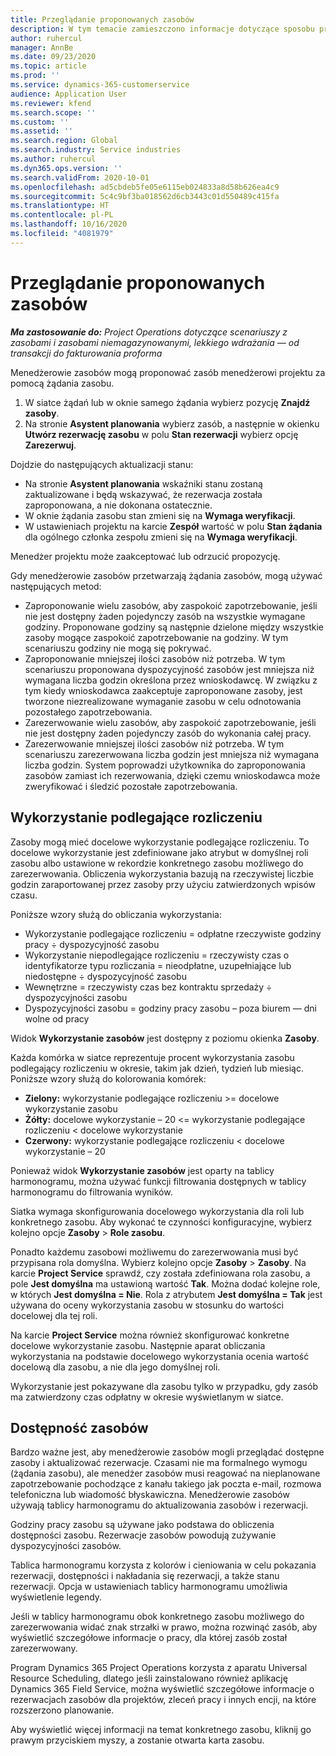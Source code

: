 ```yaml
---
title: Przeglądanie proponowanych zasobów
description: W tym temacie zamieszczono informacje dotyczące sposobu proponowania zasobów do projektu.
author: ruhercul
manager: AnnBe
ms.date: 09/23/2020
ms.topic: article
ms.prod: ''
ms.service: dynamics-365-customerservice
audience: Application User
ms.reviewer: kfend
ms.search.scope: ''
ms.custom: ''
ms.assetid: ''
ms.search.region: Global
ms.search.industry: Service industries
ms.author: ruhercul
ms.dyn365.ops.version: ''
ms.search.validFrom: 2020-10-01
ms.openlocfilehash: ad5cbdeb5fe05e6115eb024833a8d58b626ea4c9
ms.sourcegitcommit: 5c4c9bf3ba018562d6cb3443c01d550489c415fa
ms.translationtype: HT
ms.contentlocale: pl-PL
ms.lasthandoff: 10/16/2020
ms.locfileid: "4081979"
---
```

# <a name="review-proposed-resources"></a>Przeglądanie proponowanych zasobów

_**Ma zastosowanie do:** Project Operations dotyczące scenariuszy z zasobami i zasobami niemagazynowanymi, lekkiego wdrażania — od transakcji do fakturowania proforma_

Menedżerowie zasobów mogą proponować zasób menedżerowi projektu za pomocą żądania zasobu.

1. W siatce żądań lub w oknie samego żądania wybierz pozycję **Znajdź zasoby**.
2. Na stronie **Asystent planowania** wybierz zasób, a następnie w okienku **Utwórz rezerwację zasobu** w polu **Stan rezerwacji** wybierz opcję **Zarezerwuj**.

Dojdzie do następujących aktualizacji stanu:

- Na stronie **Asystent planowania** wskaźniki stanu zostaną zaktualizowane i będą wskazywać, że rezerwacja została zaproponowana, a nie dokonana ostatecznie.
- W oknie żądania zasobu stan zmieni się na **Wymaga weryfikacji**.
- W ustawieniach projektu na karcie **Zespół** wartość w polu **Stan żądania** dla ogólnego członka zespołu zmieni się na **Wymaga weryfikacji**.

Menedżer projektu może zaakceptować lub odrzucić propozycję.

Gdy menedżerowie zasobów przetwarzają żądania zasobów, mogą używać następujących metod:

- Zaproponowanie wielu zasobów, aby zaspokoić zapotrzebowanie, jeśli nie jest dostępny żaden pojedynczy zasób na wszystkie wymagane godziny. Proponowane godziny są następnie dzielone między wszystkie zasoby mogące zaspokoić zapotrzebowanie na godziny. W tym scenariuszu godziny nie mogą się pokrywać.
- Zaproponowanie mniejszej ilości zasobów niż potrzeba. W tym scenariuszu proponowana dyspozycyjność zasobów jest mniejsza niż wymagana liczba godzin określona przez wnioskodawcę. W związku z tym kiedy wnioskodawca zaakceptuje zaproponowane zasoby, jest tworzone niezrealizowane wymaganie zasobu w celu odnotowania pozostałego zapotrzebowania.
- Zarezerwowanie wielu zasobów, aby zaspokoić zapotrzebowanie, jeśli nie jest dostępny żaden pojedynczy zasób do wykonania całej pracy.
- Zarezerwowanie mniejszej ilości zasobów niż potrzeba. W tym scenariuszu zarezerwowana liczba godzin jest mniejsza niż wymagana liczba godzin. System poprowadzi użytkownika do zaproponowania zasobów zamiast ich rezerwowania, dzięki czemu wnioskodawca może zweryfikować i śledzić pozostałe zapotrzebowania.

## <a name="billable-utilization"></a>Wykorzystanie podlegające rozliczeniu

Zasoby mogą mieć docelowe wykorzystanie podlegające rozliczeniu. To docelowe wykorzystanie jest zdefiniowane jako atrybut w domyślnej roli zasobu albo ustawione w rekordzie konkretnego zasobu możliwego do zarezerwowania. Obliczenia wykorzystania bazują na rzeczywistej liczbie godzin zaraportowanej przez zasoby przy użyciu zatwierdzonych wpisów czasu.

Poniższe wzory służą do obliczania wykorzystania:

- Wykorzystanie podlegające rozliczeniu = odpłatne rzeczywiste godziny pracy ÷ dyspozycyjność zasobu
- Wykorzystanie niepodlegające rozliczeniu = rzeczywisty czas o identyfikatorze typu rozliczania = nieodpłatne, uzupełniające lub niedostępne ÷ dyspozycyjność zasobu
- Wewnętrzne = rzeczywisty czas bez kontraktu sprzedaży ÷ dyspozycyjności zasobu
- Dyspozycyjności zasobu = godziny pracy zasobu – poza biurem — dni wolne od pracy

Widok **Wykorzystanie zasobów** jest dostępny z poziomu okienka **Zasoby**.

Każda komórka w siatce reprezentuje procent wykorzystania zasobu podlegający rozliczeniu w okresie, takim jak dzień, tydzień lub miesiąc. Poniższe wzory służą do kolorowania komórek:

- **Zielony:** wykorzystanie podlegające rozliczeniu \>= docelowe wykorzystanie zasobu
- **Żółty:** docelowe wykorzystanie – 20 \<= wykorzystanie podlegające rozliczeniu \< docelowe wykorzystanie
- **Czerwony:** wykorzystanie podlegające rozliczeniu \< docelowe wykorzystanie – 20

Ponieważ widok **Wykorzystanie zasobów** jest oparty na tablicy harmonogramu, można używać funkcji filtrowania dostępnych w tablicy harmonogramu do filtrowania wyników.

Siatka wymaga skonfigurowania docelowego wykorzystania dla roli lub konkretnego zasobu. Aby wykonać te czynności konfiguracyjne, wybierz kolejno opcje **Zasoby** \> **Role zasobu**.

Ponadto każdemu zasobowi możliwemu do zarezerwowania musi być przypisana rola domyślna. Wybierz kolejno opcje **Zasoby** \> **Zasoby**. Na karcie **Project Service** sprawdź, czy została zdefiniowana rola zasobu, a pole **Jest domyślna** ma ustawioną wartość **Tak**. Można dodać kolejne role, w których **Jest domyślna = Nie**. Rola z atrybutem **Jest domyślna = Tak** jest używana do oceny wykorzystania zasobu w stosunku do wartości docelowej dla tej roli.

Na karcie **Project Service** można również skonfigurować konkretne docelowe wykorzystanie zasobu. Następnie aparat obliczania wykorzystania na podstawie docelowego wykorzystania ocenia wartość docelową dla zasobu, a nie dla jego domyślnej roli.

Wykorzystanie jest pokazywane dla zasobu tylko w przypadku, gdy zasób ma zatwierdzony czas odpłatny w okresie wyświetlanym w siatce.

## <a name="resource-availability"></a>Dostępność zasobów

Bardzo ważne jest, aby menedżerowie zasobów mogli przeglądać dostępne zasoby i aktualizować rezerwacje. Czasami nie ma formalnego wymogu (żądania zasobu), ale menedżer zasobów musi reagować na nieplanowane zapotrzebowanie pochodzące z kanału takiego jak poczta e-mail, rozmowa telefoniczna lub wiadomość błyskawiczna. Menedżerowie zasobów używają tablicy harmonogramu do aktualizowania zasobów i rezerwacji.

Godziny pracy zasobu są używane jako podstawa do obliczenia dostępności zasobu. Rezerwacje zasobów powodują zużywanie dyspozycyjności zasobów.

Tablica harmonogramu korzysta z kolorów i cieniowania w celu pokazania rezerwacji, dostępności i nakładania się rezerwacji, a także stanu rezerwacji. Opcja w ustawieniach tablicy harmonogramu umożliwia wyświetlenie legendy.

Jeśli w tablicy harmonogramu obok konkretnego zasobu możliwego do zarezerwowania widać znak strzałki w prawo, można rozwinąć zasób, aby wyświetlić szczegółowe informacje o pracy, dla której zasób został zarezerwowany.

Program Dynamics 365 Project Operations korzysta z aparatu Universal Resource Scheduling, dlatego jeśli zainstalowano również aplikację Dynamics 365 Field Service, można wyświetlić szczegółowe informacje o rezerwacjach zasobów dla projektów, zleceń pracy i innych encji, na które rozszerzono planowanie.

Aby wyświetlić więcej informacji na temat konkretnego zasobu, kliknij go prawym przyciskiem myszy, a zostanie otwarta karta zasobu.

